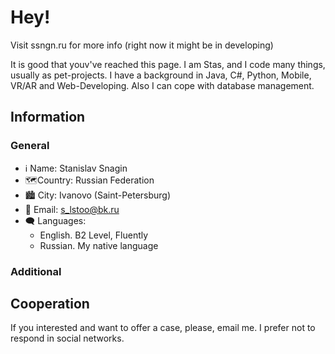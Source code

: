 # Hey!

Visit ssngn.ru for more info (right now it might be in developing)

It is good that youv've reached this page. I am Stas, and I code many things, usually as pet-projects. I have a background in Java, C#, Python, Mobile, VR/AR and Web-Developing. Also I can cope with database management.

## Information

### General
- ℹ Name: Stanislav Snagin
- 🗺Country: Russian Federation
- 🏙 City: Ivanovo (Saint-Petersburg)
- 📧 Email: s_lstoo@bk.ru
- 🗨 Languages:
    - English. B2 Level, Fluently
    - Russian. My native language

### Additional

## Cooperation
If you interested and want to offer a case, please, email me. I prefer not to respond in social networks.
